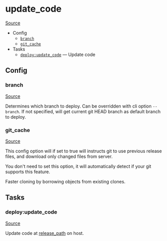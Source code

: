 <!-- DO NOT EDIT THIS FILE! -->
<!-- Instead edit recipe/deploy/update_code.php -->
<!-- Then run bin/docgen -->

# update_code

[Source](/recipe/deploy/update_code.php)



* Config
  * [`branch`](#branch)
  * [`git_cache`](#git_cache)
* Tasks
  * [`deploy:update_code`](#deploy:update_code) — Update code

## Config
### branch
[Source](/recipe/deploy/update_code.php#L10)

Determines which branch to deploy. Can be overridden with cli option `--branch`.
If not specified, will get current git HEAD branch as default branch to deploy.

### git_cache
[Source](/recipe/deploy/update_code.php#L36)

This config option will if set to true will instructs git to use previous release files,
and download only changed files from server.

You don't need to set this option, it will automatically detect if your git supports this feature.

Faster cloning by borrowing objects from existing clones.


## Tasks
### deploy:update_code
[Source](/recipe/deploy/update_code.php#L51)

Update code at [release_path](/docs/recipe/deploy/release.md#release_path) on host.

